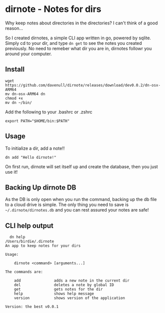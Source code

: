 # dirnote - Notes for dirs

  Why keep notes about directories in the directories? I can't think of a good reason...

  So I created dirnotes, a simple CLI app written in go, powered by sqlite. Simply cd to your dir, and type `dn get` to see the notes you created previously. No need to remeber what dir you are in, dirnotes followr you around your computer.

## Install
```
wget https://github.com/davenull/dirnote/releases/download/dev0.0.2/dn-osx-ARM64
mv dn-osx-ARM64 dn
chmod +x
mv dn ~/bin/
```
Add the following to your .bashrc or .zshrc

```
export PATH="$HOME/bin:$PATH"
```

## Usage
To initialize a dir, add a note!!
```
dn add "Hello dirnote!"
```
On first run, dirnote will set itself up and create the database, then you just use it!

## Backing Up dirnote DB

As the DB is only open when you run the command, backing up the db file to a cloud drive is simple.
The only thing you need to save is `~/.dirnote/dirnotes.db` and you can rest assured your notes are safe!



## CLI help output

```
  dn help
/Users/birdie/.dirnote
An app to keep notes for your dirs

Usage:

    dirnote <command> [arguments...]

The commands are:

    add               adds a new note in the current dir
    del               deletes a note by global ID
    get               gets notes for the dir
    help              shows help message
    version           shows version of the application

Version: the best v0.0.1
```